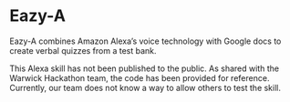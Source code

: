 # Eazy-A
Eazy-A combines Amazon Alexa’s voice technology with Google docs to create verbal quizzes from a test bank.

This Alexa skill has not been published to the public. 
As shared with the Warwick Hackathon team, the code has been provided for reference.
Currently, our team does not know a way to allow others to test the skill. 
